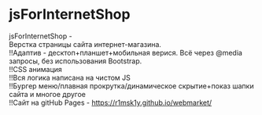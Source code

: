 # jsForInternetShop
jsForInternetShop - </br>
Верстка страницы сайта интернет-магазина.</br>
!!Адаптив - десктоп+планшет+мобильная верися. Всё через @media запросы, без использования Bootstrap.</br>
!!CSS анимация</br>
!!Вся логика написана на чистом JS</br>
!!Бургер меню/плавная прокрутка/динамическое скрытие+показ шапки сайта и многое другое</br>
!!Сайт на gitHub Pages - https://r1msk1y.github.io/webmarket/

